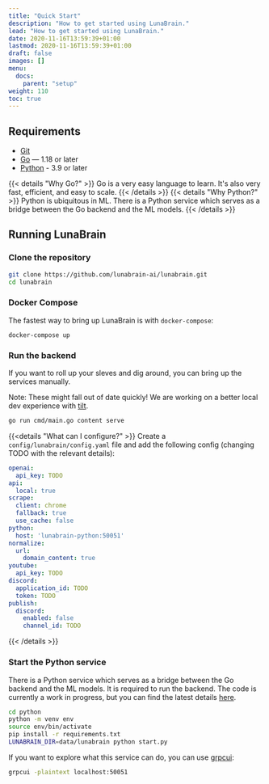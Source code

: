 ```yaml
---
title: "Quick Start"
description: "How to get started using LunaBrain."
lead: "How to get started using LunaBrain."
date: 2020-11-16T13:59:39+01:00
lastmod: 2020-11-16T13:59:39+01:00
draft: false
images: []
menu:
  docs:
    parent: "setup"
weight: 110
toc: true
---
```


## Requirements

- [Git](https://git-scm.com/)
- [Go](https://golang.org/) — 1.18 or later
- [Python](https://www.python.org/) - 3.9 or later

{{< details "Why Go?" >}}
Go is a very easy language to learn. It's also very fast, efficient, and easy to scale.
{{< /details >}}
{{< details "Why Python?" >}}
Python is ubiquitous in ML. There is a Python service which serves as a bridge between the Go backend and the ML models.
{{< /details >}}

## Running LunaBrain

### Clone the repository

```bash
git clone https://github.com/lunabrain-ai/lunabrain.git
cd lunabrain
```

### Docker Compose
The fastest way to bring up LunaBrain is with `docker-compose`:

```
docker-compose up
```

### Run the backend
If you want to roll up your sleves and dig around, you can bring up the services manually.

Note: These might fall out of date quickly! We are working on a better local dev experience with [tilt](https://tilt.dev/).

```bash
go run cmd/main.go content serve
```

{{<details "What can I configure?" >}}
Create a `config/lunabrain/config.yaml` file and add the following config (changing TODO with the relevant details):

```yaml
openai:
  api_key: TODO
api:
  local: true
scrape:
  client: chrome
  fallback: true
  use_cache: false
python:
  host: 'lunabrain-python:50051'
normalize:
  url:
    domain_content: true
youtube:
  api_key: TODO
discord:
  application_id: TODO
  token: TODO
publish:
  discord:
    enabled: false
    channel_id: TODO

```
{{< /details >}}

### Start the Python service

There is a Python service which serves as a bridge between the Go backend and the ML models. It is required to run the backend.
The code is currently a work in progress, but you can find the latest details [here](https://github.com/lunabrain-ai/lunabrain/tree/main/python).

```bash
cd python
python -m venv env
source env/bin/activate
pip install -r requirements.txt
LUNABRAIN_DIR=data/lunabrain python start.py
```

If you want to explore what this service can do, you can use [grpcui](https://github.com/fullstorydev/grpcui):
```bash
grpcui -plaintext localhost:50051
```
